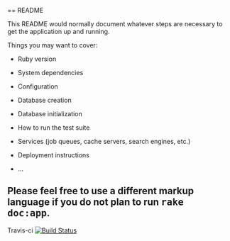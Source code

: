 == README

This README would normally document whatever steps are necessary to get the
application up and running.

Things you may want to cover:

* Ruby version

* System dependencies

* Configuration

* Database creation

* Database initialization

* How to run the test suite

* Services (job queues, cache servers, search engines, etc.)

* Deployment instructions

* ...


Please feel free to use a different markup language if you do not plan to run
<tt>rake doc:app</tt>.
---
Travis-ci
[![Build Status](https://travis-ci.org/cpainter85/gCamp.svg?branch=master)](https://travis-ci.org/cpainter85/gCamp) 
